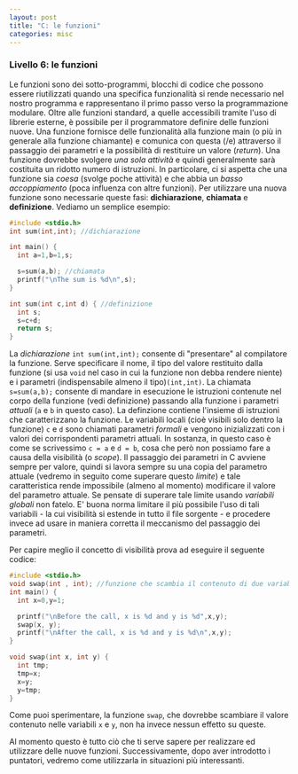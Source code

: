 ```yaml
---
layout: post
title: "C: le funzioni"
categories: misc
---
```


### Livello 6: le funzioni

Le funzioni sono dei sotto-programmi, blocchi di codice che possono essere riutilizzati quando una specifica funzionalità si rende necessario nel nostro programma e rappresentano il primo passo verso la programmazione modulare. Oltre alle funzioni standard, a quelle accessibili tramite l'uso di librerie esterne, è possibile per il programmatore definire delle funzioni nuove. Una funzione fornisce delle funzionalità alla funzione main (o più in generale alla funzione chiamante) e comunica con questa (/e) attraverso il passaggio dei parametri e la possibilità di restituire un valore (*return*).
Una funzione dovrebbe svolgere *una sola attività* e quindi generalmente sarà costituita un ridotto numero di istruzioni. In particolare, ci si aspetta che una funzione sia *coesa* (svolge poche attività) e che abbia un *basso accoppiamento* (poca influenza con altre funzioni). 
Per utilizzare una nuova funzione sono necessarie queste fasi: **dichiarazione**, **chiamata** e **definizione**. Vediamo un semplice esempio:

```c
#include <stdio.h>
int sum(int,int); //dichiarazione

int main() {
  int a=1,b=1,s;

  s=sum(a,b); //chiamata
  printf("\nThe sum is %d\n",s);
}

int sum(int c,int d) { //definizione
  int s;
  s=c+d;
  return s;
}
```

La *dichiarazione* `int sum(int,int);` consente di "presentare" al compilatore la funzione. Serve specificare il nome, il tipo del valore restituito dalla funzione (si usa `void` nel caso in cui la funzione non debba rendere niente) e i parametri (indispensabile almeno il tipo)`(int,int)`.
La chiamata `s=sum(a,b);` consente di mandare in esecuzione le istruzioni contenute nel corpo della funzione (vedi definizione) passando alla funzione i parametri *attuali* (`a` e `b` in questo caso).
La definzione contiene l'insieme di istruzioni che caratterizzano la funzione. Le variabili locali (cioè visibili solo dentro la funzione) `c` e `d` sono chiamati parametri *formali* e vengono inizializzati con i valori dei corrispondenti parametri attuali. In sostanza, in questo caso è come se scrivessimo `c = a` e `d = b`, cosa che però non possiamo fare a causa della visibilità (o *scope*).
Il passaggio dei parametri in C avviene sempre per valore, quindi si lavora sempre su una copia del parametro attuale (vedremo in seguito come superare questo *limite*) e tale caratteristica rende impossibile (almeno al momento) modificare il valore del parametro attuale. Se pensate di superare tale limite usando *variabili globali* non fatelo. E' buona norma limitare il più possibile l'uso di tali variabili - la cui visibilità si estende in tutto il file sorgente - e procedere invece ad usare in maniera corretta il meccanismo del passaggio dei parametri.

Per capire meglio il concetto di visibilità prova ad eseguire il seguente codice: 

```c
#include <stdio.h>
void swap(int , int); //funzione che scambia il contenuto di due variabili
int main() {
  int x=0,y=1;

  printf("\nBefore the call, x is %d and y is %d",x,y);
  swap(x, y);
  printf("\nAfter the call, x is %d and y is %d\n",x,y);
}

void swap(int x, int y) {
  int tmp;
  tmp=x;
  x=y;
  y=tmp;
}
```

Come puoi sperimentare, la funzione `swap`, che dovrebbe scambiare il valore contenuto nelle variabili `x` e `y`, non ha invece nessun effetto su queste.

Al momento questo è tutto ciò che ti serve sapere per realizzare ed utilizzare delle nuove funzioni. Successivamente, dopo aver introdotto i puntatori, vedremo come utilizzarla in situazioni più interessanti.